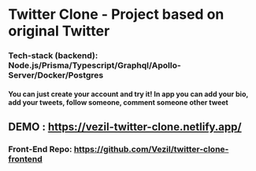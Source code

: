 # Twitter Clone - Project based on original Twitter

### Tech-stack (backend): Node.js/Prisma/Typescript/Graphql/Apollo-Server/Docker/Postgres

#### You can just create your account and try it! In app you can add your bio, add your tweets, follow someone, comment someone other tweet

## DEMO : https://vezil-twitter-clone.netlify.app/

### Front-End Repo: https://github.com/Vezil/twitter-clone-frontend
